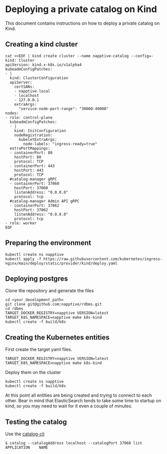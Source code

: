 # Deploying a private catalog on Kind

This document contains instructions on how to deploy a private catalog on Kind.

## Creating a kind cluster

```
cat <<EOF | kind create cluster --name napptive-catalog --config=-
kind: Cluster
apiVersion: kind.x-k8s.io/v1alpha4
kubeadmConfigPatches:
- |
  kind: ClusterConfiguration
  apiServer:
    certSANs:
    - napptive.local
    - localhost
    - 127.0.0.1
    extraArgs:
      "service-node-port-range": "30000-40000"
nodes:
- role: control-plane
  kubeadmConfigPatches:
  - |
    kind: InitConfiguration
    nodeRegistration:
      kubeletExtraArgs:
        node-labels: "ingress-ready=true"
  extraPortMappings:
  - containerPort: 80
    hostPort: 80
    protocol: TCP
  - containerPort: 443
    hostPort: 443
    protocol: TCP
  #catalog-manager gRPC
  - containerPort: 37060
    hostPort: 37060
    listenAddress: "0.0.0.0"
    protocol: tcp
  #catalog-manager Admin API gRPC
  - containerPort: 37062
    hostPort: 37062
    listenAddress: "0.0.0.0"
    protocol: tcp
- role: worker
EOF
```

## Preparing the environment

```
kubectl create ns napptive
kubectl apply -f https://raw.githubusercontent.com/kubernetes/ingress-nginx/main/deploy/static/provider/kind/deploy.yaml
```

## Deploying postgres

Clone the repository and generate the files

```
cd <your_development_path>
git clone git@github.com:napptive/rdbms.git
cd rdbms
TARGET_DOCKER_REGISTRY=napptive VERSION=latest TARGET_K8S_NAMESPACE=napptive make k8s-kind
kubectl create -f build/k8s
```

## Creating the Kubernetes entities

First create the target yaml files.

```
TARGET_DOCKER_REGISTRY=napptive VERSION=latest TARGET_K8S_NAMESPACE=napptive make k8s-kind
```

Deploy them on the cluster

```
kubectl create ns napptive
kubectl create -f build/k8s
```

At this point all entities are being created and trying to connect to each other. Bear in mind that ElasticSearch tends to take some time to startup on kind, so you may need to wait for it even a couple of minutes.

## Testing the catalog

Use the [catalog-cli](https://github.com/napptive/catalog-cli)

```
$ catalog --catalogAddress localhost --catalogPort 37060 list
APPLICATION    NAME
```